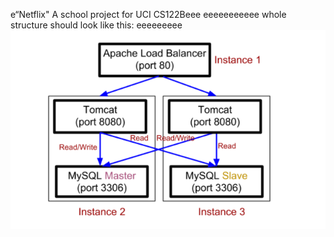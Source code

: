 e“Netflix"
A school project for UCI CS122Beee
eeeeeeeeeee
whole structure should look like this:
eeeeeeeee
![image](https://github.com/cxk123/-Netflix-CS122B/blob/master/images/struture.PNG)
